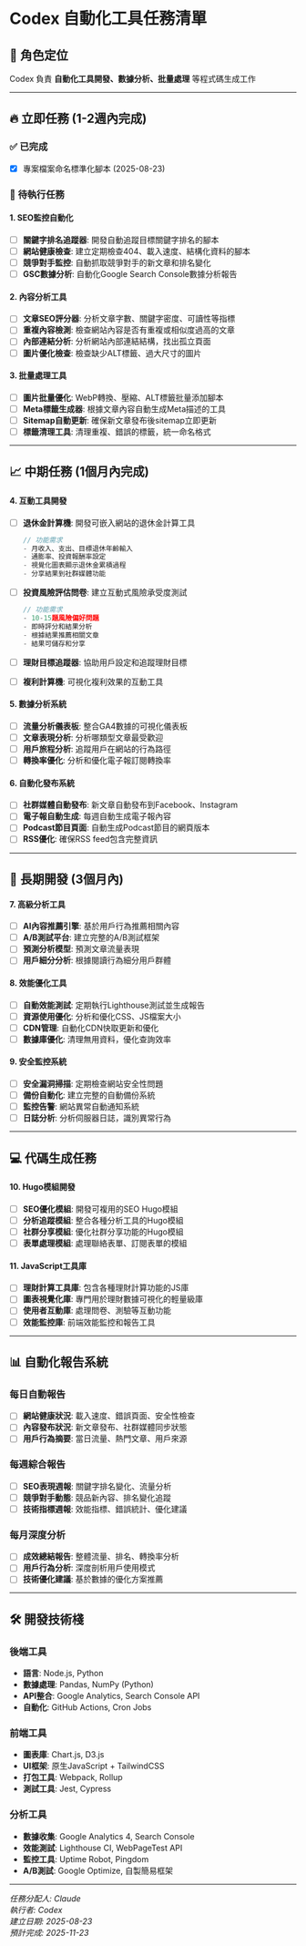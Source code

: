 # Codex 自動化工具任務清單

## 🎯 **角色定位**
Codex 負責 **自動化工具開發、數據分析、批量處理** 等程式碼生成工作

---

## 🔥 **立即任務 (1-2週內完成)**

### ✅ **已完成**
- [x] 專案檔案命名標準化腳本 (2025-08-23)

### 🚀 **待執行任務**

#### **1. SEO監控自動化**
- [ ] **關鍵字排名追蹤器**: 開發自動追蹤目標關鍵字排名的腳本
- [ ] **網站健康檢查**: 建立定期檢查404、載入速度、結構化資料的腳本
- [ ] **競爭對手監控**: 自動抓取競爭對手的新文章和排名變化
- [ ] **GSC數據分析**: 自動化Google Search Console數據分析報告

#### **2. 內容分析工具**
- [ ] **文章SEO評分器**: 分析文章字數、關鍵字密度、可讀性等指標
- [ ] **重複內容檢測**: 檢查網站內容是否有重複或相似度過高的文章
- [ ] **內部連結分析**: 分析網站內部連結結構，找出孤立頁面
- [ ] **圖片優化檢查**: 檢查缺少ALT標籤、過大尺寸的圖片

#### **3. 批量處理工具**
- [ ] **圖片批量優化**: WebP轉換、壓縮、ALT標籤批量添加腳本
- [ ] **Meta標籤生成器**: 根據文章內容自動生成Meta描述的工具
- [ ] **Sitemap自動更新**: 確保新文章發布後sitemap立即更新
- [ ] **標籤清理工具**: 清理重複、錯誤的標籤，統一命名格式

---

## 📈 **中期任務 (1個月內完成)**

#### **4. 互動工具開發**
- [ ] **退休金計算機**: 開發可嵌入網站的退休金計算工具
  ```javascript
  // 功能需求
  - 月收入、支出、目標退休年齡輸入
  - 通膨率、投資報酬率設定
  - 視覺化圖表顯示退休金累積過程
  - 分享結果到社群媒體功能
  ```

- [ ] **投資風險評估問卷**: 建立互動式風險承受度測試
  ```javascript
  // 功能需求
  - 10-15題風險偏好問題
  - 即時評分和結果分析
  - 根據結果推薦相關文章
  - 結果可儲存和分享
  ```

- [ ] **理財目標追蹤器**: 協助用戶設定和追蹤理財目標
- [ ] **複利計算機**: 可視化複利效果的互動工具

#### **5. 數據分析系統**
- [ ] **流量分析儀表板**: 整合GA4數據的可視化儀表板
- [ ] **文章表現分析**: 分析哪類型文章最受歡迎
- [ ] **用戶旅程分析**: 追蹤用戶在網站的行為路徑
- [ ] **轉換率優化**: 分析和優化電子報訂閱轉換率

#### **6. 自動化發布系統**
- [ ] **社群媒體自動發布**: 新文章自動發布到Facebook、Instagram
- [ ] **電子報自動生成**: 每週自動生成電子報內容
- [ ] **Podcast節目頁面**: 自動生成Podcast節目的網頁版本
- [ ] **RSS優化**: 確保RSS feed包含完整資訊

---

## 🌟 **長期開發 (3個月內)**

#### **7. 高級分析工具**
- [ ] **AI內容推薦引擎**: 基於用戶行為推薦相關內容
- [ ] **A/B測試平台**: 建立完整的A/B測試框架
- [ ] **預測分析模型**: 預測文章流量表現
- [ ] **用戶細分分析**: 根據閱讀行為細分用戶群體

#### **8. 效能優化工具**
- [ ] **自動效能測試**: 定期執行Lighthouse測試並生成報告
- [ ] **資源使用優化**: 分析和優化CSS、JS檔案大小
- [ ] **CDN管理**: 自動化CDN快取更新和優化
- [ ] **數據庫優化**: 清理無用資料，優化查詢效率

#### **9. 安全監控系統**
- [ ] **安全漏洞掃描**: 定期檢查網站安全性問題
- [ ] **備份自動化**: 建立完整的自動備份系統
- [ ] **監控告警**: 網站異常自動通知系統
- [ ] **日誌分析**: 分析伺服器日誌，識別異常行為

---

## 💻 **代碼生成任務**

#### **10. Hugo模組開發**
- [ ] **SEO優化模組**: 開發可複用的SEO Hugo模組
- [ ] **分析追蹤模組**: 整合各種分析工具的Hugo模組  
- [ ] **社群分享模組**: 優化社群分享功能的Hugo模組
- [ ] **表單處理模組**: 處理聯絡表單、訂閱表單的模組

#### **11. JavaScript工具庫**
- [ ] **理財計算工具庫**: 包含各種理財計算功能的JS庫
- [ ] **圖表視覺化庫**: 專門用於理財數據可視化的輕量級庫
- [ ] **使用者互動庫**: 處理問卷、測驗等互動功能
- [ ] **效能監控庫**: 前端效能監控和報告工具

---

## 📊 **自動化報告系統**

### **每日自動報告**
- [ ] **網站健康狀況**: 載入速度、錯誤頁面、安全性檢查
- [ ] **內容發布狀況**: 新文章發布、社群媒體同步狀態
- [ ] **用戶行為摘要**: 當日流量、熱門文章、用戶來源

### **每週綜合報告**  
- [ ] **SEO表現週報**: 關鍵字排名變化、流量分析
- [ ] **競爭對手動態**: 競品新內容、排名變化追蹤
- [ ] **技術指標週報**: 效能指標、錯誤統計、優化建議

### **每月深度分析**
- [ ] **成效總結報告**: 整體流量、排名、轉換率分析  
- [ ] **用戶行為分析**: 深度剖析用戶使用模式
- [ ] **技術優化建議**: 基於數據的優化方案推薦

---

## 🛠️ **開發技術棧**

### **後端工具**
- **語言**: Node.js, Python
- **數據處理**: Pandas, NumPy (Python)
- **API整合**: Google Analytics, Search Console API
- **自動化**: GitHub Actions, Cron Jobs

### **前端工具**
- **圖表庫**: Chart.js, D3.js
- **UI框架**: 原生JavaScript + TailwindCSS
- **打包工具**: Webpack, Rollup
- **測試工具**: Jest, Cypress

### **分析工具**
- **數據收集**: Google Analytics 4, Search Console
- **效能測試**: Lighthouse CI, WebPageTest API  
- **監控工具**: Uptime Robot, Pingdom
- **A/B測試**: Google Optimize, 自製簡易框架

---

*任務分配人: Claude*  
*執行者: Codex*  
*建立日期: 2025-08-23*  
*預計完成: 2025-11-23*